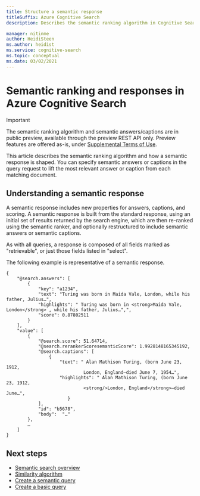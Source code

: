 ```yaml
---
title: Structure a semantic response
titleSuffix: Azure Cognitive Search
description: Describes the semantic ranking algorithm in Cognitive Search and how to structure 'semantic answers' and 'semantic captions' from a result set.

manager: nitinme
author: HeidiSteen
ms.author: heidist
ms.service: cognitive-search
ms.topic: conceptual
ms.date: 03/02/2021
---
```


# Semantic ranking and responses in Azure Cognitive Search

> [!IMPORTANT]
> The semantic ranking algorithm and semantic answers/captions are in public preview, available through the preview REST API only. Preview features are offered as-is, under [Supplemental Terms of Use](https://azure.microsoft.com/support/legal/preview-supplemental-terms/).

This article describes the semantic ranking algorithm and how a semantic response is shaped. You can specify semantic answers or captions in the query request to lift the most relevant answer or caption from each matching document.

<!-- ## Semantic ranking

TBD -->

## Understanding a semantic response

A semantic response includes new properties for answers, captions, and scoring. A semantic response is built from the standard response, using an initial set of results returned by the search engine, which are then re-ranked using the semantic ranker, and optionally restructured to include semantic answers or semantic captions.

As with all queries, a response is composed of all fields marked as "retrievable", or just those fields listed in "select".

The following example is representative of a semantic response.

```http
{ 
    "@search.answers": [ 
        { 
            "key": "a1234",                
            "text": "Turing was born in Maida Vale, London, while his father, Julius…", 
            "highlights": " Turing was born in <strong>Maida Vale, London</strong> , while his father, Julius…",", 
            "score": 0.87802511 
        } 
    ], 
    "value": [ 
        { 
            "@search.score": 51.64714, 
            "@search.rerankerScoresemanticScore": 1.9928148165345192, 
            "@search.captions": [ 
                { 
                    "text": " Alan Mathison Turing, (born June 23, 1912,  
                             London, England—died June 7, 1954…", 
                    "highlights": " Alan Mathison Turing, (born June 23, 1912, 
                             <strong/>London, England</strong>—died June…", 
                       } 
            ], 
            "id": "b5678", 
            "body":  "…" 
        }, 
        …   
    ] 
} 
```

## Next steps

+ [Semantic search overview](semantic-search-overview.md)
+ [Similarity algorithm](index-ranking-similarity.md)
+ [Create a semantic query](semantic-how-to-query-request.md)
+ [Create a basic query](search-query-create.md)